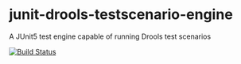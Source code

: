 # junit-drools-testscenario-engine
A JUnit5 test engine capable of running Drools test scenarios

[![Build Status](https://travis-ci.org/tisoft/junit-drools-testscenario-engine.svg?branch=master)](https://travis-ci.org/tisoft/junit-drools-testscenario-engine)
